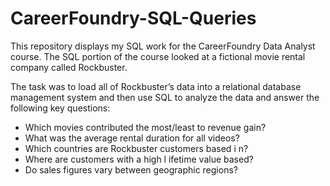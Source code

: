 # CareerFoundry-SQL-Queries

This repository displays my SQL work for the CareerFoundry Data Analyst course.  The SQL portion of the course looked at a fictional movie rental company called Rockbuster.

The task was to load all of Rockbuster’s data into a relational database management system and then use SQL to analyze the data and answer the following key questions:

- Which movies contributed the most/least to revenue gain?
- What was the average rental duration for all videos?
- Which countries are Rockbuster customers based i n?
- Where are customers with a high l ifetime value based?
- Do sales figures vary between geographic regions?
